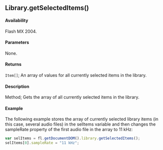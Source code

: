 ## Library.getSelectedItems()

#### Availability

Flash MX 2004.

#### Parameters

None.

#### Returns

`Item[]`; An array of values for all currently selected items in the library.

#### Description

Method; Gets the array of all currently selected items in the library.

#### Example

The following example stores the array of currently selected library items (in this case, several audio files) in the
selItems variable and then changes the sampleRate property of the first audio file in the array to 11 kHz:

```javascript
var selItems = fl.getDocumentDOM().library.getSelectedItems();
selItems[0].sampleRate = "11 kHz";
```
